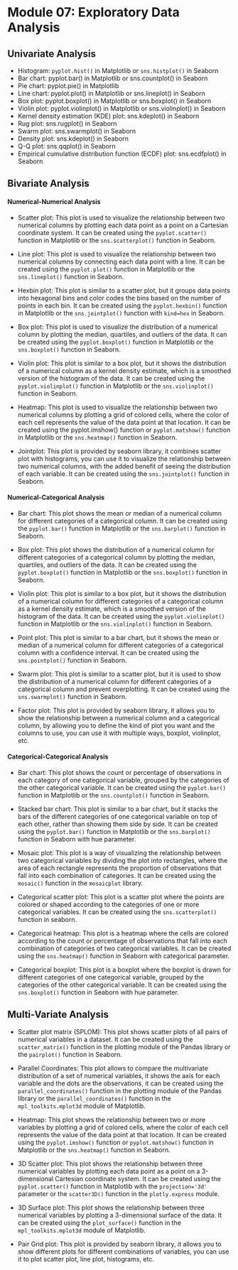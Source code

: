 # Module 07: Exploratory Data Analysis

## Univariate Analysis
- Histogram: `pyplot.hist()` in Matplotlib or `sns.histplot()` in Seaborn
- Bar chart: pyplot.bar() in Matplotlib or sns.countplot() in Seaborn
- Pie chart: pyplot.pie() in Matplotlib
- Line chart: pyplot.plot() in Matplotlib or sns.lineplot() in Seaborn
- Box plot: pyplot.boxplot() in Matplotlib or sns.boxplot() in Seaborn
- Violin plot: pyplot.violinplot() in Matplotlib or sns.violinplot() in Seaborn
- Kernel density estimation (KDE) plot: sns.kdeplot() in Seaborn
- Rug plot: sns.rugplot() in Seaborn
- Swarm plot: sns.swarmplot() in Seaborn
- Density plot: sns.kdeplot() in Seaborn
- Q-Q plot: sns.qqplot() in Seaborn
- Empirical cumulative distribution function (ECDF) plot: sns.ecdfplot() in Seaborn


## Bivariate Analysis

#### Numerical-Numerical Analysis

- Scatter plot: This plot is used to visualize the relationship between two numerical columns by plotting each data point as a point on a Cartesian coordinate system. It can be created using the `pyplot.scatter()` function in Matplotlib or the `sns.scatterplot()` function in Seaborn.

- Line plot: This plot is used to visualize the relationship between two numerical columns by connecting each data point with a line. It can be created using the `pyplot.plot()` function in Matplotlib or the `sns.lineplot()` function in Seaborn.

- Hexbin plot: This plot is similar to a scatter plot, but it groups data points into hexagonal bins and color codes the bins based on the number of points in each bin. It can be created using the `pyplot.hexbin()` function in Matplotlib or the `sns.jointplot()` function with `kind=hex` in Seaborn.

- Box plot: This plot is used to visualize the distribution of a numerical column by plotting the median, quartiles, and outliers of the data. It can be created using the `pyplot.boxplot()` function in Matplotlib or the `sns.boxplot()` function in Seaborn.

- Violin plot: This plot is similar to a box plot, but it shows the distribution of a numerical column as a kernel density estimate, which is a smoothed version of the histogram of the data. It can be created using the `pyplot.violinplot()` function in Matplotlib or the `sns.violinplot()` function in Seaborn.

- Heatmap: This plot is used to visualize the relationship between two numerical columns by plotting a grid of colored cells, where the color of each cell represents the value of the data point at that location. It can be created using the pyplot.imshow() function or `pyplot.matshow()` function in Matplotlib or the `sns.heatmap()` function in Seaborn.

- Jointplot: This plot is provided by seaborn library, it combines scatter plot with histograms, you can use it to visualize the relationship between two numerical columns, with the added benefit of seeing the distribution of each variable. It can be created using the `sns.jointplot()` function in Seaborn.


#### Numerical-Categorical Analysis
- Bar chart: This plot shows the mean or median of a numerical column for different categories of a categorical column. It can be created using the `pyplot.bar()` function in Matplotlib or the `sns.barplot()` function in Seaborn.

- Box plot: This plot shows the distribution of a numerical column for different categories of a categorical column by plotting the median, quartiles, and outliers of the data. It can be created using the `pyplot.boxplot()` function in Matplotlib or the `sns.boxplot()` function in Seaborn.

- Violin plot: This plot is similar to a box plot, but it shows the distribution of a numerical column for different categories of a categorical column as a kernel density estimate, which is a smoothed version of the histogram of the data. It can be created using the `pyplot.violinplot()` function in Matplotlib or the `sns.violinplot()` function in Seaborn.

- Point plot: This plot is similar to a bar chart, but it shows the mean or median of a numerical column for different categories of a categorical column with a confidence interval. It can be created using the `sns.pointplot()` function in Seaborn.

- Swarm plot: This plot is similar to a scatter plot, but it is used to show the distribution of a numerical column for different categories of a categorical column and prevent overplotting. It can be created using the `sns.swarmplot()` function in Seaborn.

- Factor plot: This plot is provided by seaborn library, it allows you to show the relationship between a numerical column and a categorical column, by allowing you to define the kind of plot you want and the columns to use, you can use it with multiple ways, boxplot, violinplot, etc.


#### Categorical-Categorical Analysis

- Bar chart: This plot shows the count or percentage of observations in each category of one categorical variable, grouped by the categories of the other categorical variable. It can be created using the `pyplot.bar()` function in Matplotlib or the `sns.countplot()` function in Seaborn.

- Stacked bar chart: This plot is similar to a bar chart, but it stacks the bars of the different categories of one categorical variable on top of each other, rather than showing them side by side. It can be created using the `pyplot.bar()` function in Matplotlib or the `sns.barplot()` function in Seaborn with hue parameter.

- Mosaic plot: This plot is a way of visualizing the relationship between two categorical variables by dividing the plot into rectangles, where the area of each rectangle represents the proportion of observations that fall into each combination of categories. It can be created using the `mosaic()` function in the `mosaicplot` library.

- Categorical scatter plot: This plot is a scatter plot where the points are colored or shaped according to the categories of one or more categorical variables. It can be created using the `sns.scatterplot()` function in seaborn.

- Categorical heatmap: This plot is a heatmap where the cells are colored according to the count or percentage of observations that fall into each combination of categories of two categorical variables. It can be created using the `sns.heatmap()` function in Seaborn with categorical parameter.

- Categorical boxplot: This plot is a boxplot where the boxplot is drawn for different categories of one categorical variable, grouped by the categories of the other categorical variable. It can be created using the `sns.boxplot()` function in Seaborn with hue parameter.


## Multi-Variate Analysis

- Scatter plot matrix (SPLOM): This plot shows scatter plots of all pairs of numerical variables in a dataset. It can be created using the `scatter_matrix()` function in the plotting module of the Pandas library or the `pairplot()` function in Seaborn.

- Parallel Coordinates: This plot allows to compare the multivariate distribution of a set of numerical variables, it shows the axis for each variable and the dots are the observations, it can be created using the `parallel_coordinates()` function in the plotting module of the Pandas library or the `parallel_coordinates()` function in the `mpl_toolkits.mplot3d` module of Matplotlib.

- Heatmap: This plot shows the relationship between two or more variables by plotting a grid of colored cells, where the color of each cell represents the value of the data point at that location. It can be created using the `pyplot.imshow()` function or `pyplot.matshow()` function in Matplotlib or the `sns.heatmap()` function in Seaborn.

- 3D Scatter plot: This plot shows the relationship between three numerical variables by plotting each data point as a point on a 3-dimensional Cartesian coordinate system. It can be created using the `pyplot.scatter()` function in Matplotlib with the `projection='3d'` parameter or the `scatter3D()` function in the `plotly.express` module.

- 3D Surface plot: This plot shows the relationship between three numerical variables by plotting a 3-dimensional surface of the data. It can be created using the `plot_surface()` function in the `mpl_toolkits.mplot3d` module of Matplotlib.

- Pair Grid plot: This plot is provided by seaborn library, it allows you to show different plots for different combinations of variables, you can use it to plot scatter plot, line plot, histograms, etc.